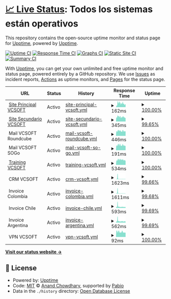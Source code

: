 # [📈 Live Status](https://demo.upptime.js.org): <!--live status--> **Todos los sistemas están operativos**

This repository contains the open-source uptime monitor and status page for [Upptime](https://upptime.js.org), powered by [Upptime](https://github.com/upptime/upptime).

[![Uptime CI](https://github.com/dpkg-i-foo-deb/upptime/workflows/Uptime%20CI/badge.svg)](https://github.com/dpkg-i-foo-deb/upptime/actions?query=workflow%3A%22Uptime+CI%22)
[![Response Time CI](https://github.com/dpkg-i-foo-deb/upptime/workflows/Response%20Time%20CI/badge.svg)](https://github.com/dpkg-i-foo-deb/upptime/actions?query=workflow%3A%22Response+Time+CI%22)
[![Graphs CI](https://github.com/dpkg-i-foo-deb/upptime/workflows/Graphs%20CI/badge.svg)](https://github.com/dpkg-i-foo-deb/upptime/actions?query=workflow%3A%22Graphs+CI%22)
[![Static Site CI](https://github.com/dpkg-i-foo-deb/upptime/workflows/Static%20Site%20CI/badge.svg)](https://github.com/dpkg-i-foo-deb/upptime/actions?query=workflow%3A%22Static+Site+CI%22)
[![Summary CI](https://github.com/dpkg-i-foo-deb/upptime/workflows/Summary%20CI/badge.svg)](https://github.com/dpkg-i-foo-deb/upptime/actions?query=workflow%3A%22Summary+CI%22)

With [Upptime](https://upptime.js.org), you can get your own unlimited and free uptime monitor and status page, powered entirely by a GitHub repository. We use [Issues](https://github.com/upptime/upptime/issues) as incident reports, [Actions](https://github.com/dpkg-i-foo-deb/upptime/actions) as uptime monitors, and [Pages](https://demo.upptime.js.org) for the status page.

<!--start: status pages-->
<!-- This summary is generated by Upptime (https://github.com/upptime/upptime) -->
<!-- Do not edit this manually, your changes will be overwritten -->
<!-- prettier-ignore -->
| URL | Status | History | Response Time | Uptime |
| --- | ------ | ------- | ------------- | ------ |
| <img alt="" src="https://icons.duckduckgo.com/ip3/vc-soft.com.ico" height="13"> [Site Principal VCSOFT](https://vc-soft.com) | Activo | [site-principal-vcsoft.yml](https://github.com/dpkg-i-foo-deb/upptime/commits/HEAD/history/site-principal-vcsoft.yml) | <details><summary><img alt="Response time graph" src="./graphs/site-principal-vcsoft/response-time-week.png" height="20"> 162ms</summary><br><a href="https://status.vc-soft.com/history/site-principal-vcsoft"><img alt="Response time 162" src="https://img.shields.io/endpoint?url=https%3A%2F%2Fraw.githubusercontent.com%2Fdpkg-i-foo-deb%2Fupptime%2FHEAD%2Fapi%2Fsite-principal-vcsoft%2Fresponse-time.json"></a><br><a href="https://status.vc-soft.com/history/site-principal-vcsoft"><img alt="24-hour response time 129" src="https://img.shields.io/endpoint?url=https%3A%2F%2Fraw.githubusercontent.com%2Fdpkg-i-foo-deb%2Fupptime%2FHEAD%2Fapi%2Fsite-principal-vcsoft%2Fresponse-time-day.json"></a><br><a href="https://status.vc-soft.com/history/site-principal-vcsoft"><img alt="7-day response time 162" src="https://img.shields.io/endpoint?url=https%3A%2F%2Fraw.githubusercontent.com%2Fdpkg-i-foo-deb%2Fupptime%2FHEAD%2Fapi%2Fsite-principal-vcsoft%2Fresponse-time-week.json"></a><br><a href="https://status.vc-soft.com/history/site-principal-vcsoft"><img alt="30-day response time 162" src="https://img.shields.io/endpoint?url=https%3A%2F%2Fraw.githubusercontent.com%2Fdpkg-i-foo-deb%2Fupptime%2FHEAD%2Fapi%2Fsite-principal-vcsoft%2Fresponse-time-month.json"></a><br><a href="https://status.vc-soft.com/history/site-principal-vcsoft"><img alt="1-year response time 162" src="https://img.shields.io/endpoint?url=https%3A%2F%2Fraw.githubusercontent.com%2Fdpkg-i-foo-deb%2Fupptime%2FHEAD%2Fapi%2Fsite-principal-vcsoft%2Fresponse-time-year.json"></a></details> | <details><summary><a href="https://status.vc-soft.com/history/site-principal-vcsoft">100.00%</a></summary><a href="https://status.vc-soft.com/history/site-principal-vcsoft"><img alt="All-time uptime 100.00%" src="https://img.shields.io/endpoint?url=https%3A%2F%2Fraw.githubusercontent.com%2Fdpkg-i-foo-deb%2Fupptime%2FHEAD%2Fapi%2Fsite-principal-vcsoft%2Fuptime.json"></a><br><a href="https://status.vc-soft.com/history/site-principal-vcsoft"><img alt="24-hour uptime 100.00%" src="https://img.shields.io/endpoint?url=https%3A%2F%2Fraw.githubusercontent.com%2Fdpkg-i-foo-deb%2Fupptime%2FHEAD%2Fapi%2Fsite-principal-vcsoft%2Fuptime-day.json"></a><br><a href="https://status.vc-soft.com/history/site-principal-vcsoft"><img alt="7-day uptime 100.00%" src="https://img.shields.io/endpoint?url=https%3A%2F%2Fraw.githubusercontent.com%2Fdpkg-i-foo-deb%2Fupptime%2FHEAD%2Fapi%2Fsite-principal-vcsoft%2Fuptime-week.json"></a><br><a href="https://status.vc-soft.com/history/site-principal-vcsoft"><img alt="30-day uptime 100.00%" src="https://img.shields.io/endpoint?url=https%3A%2F%2Fraw.githubusercontent.com%2Fdpkg-i-foo-deb%2Fupptime%2FHEAD%2Fapi%2Fsite-principal-vcsoft%2Fuptime-month.json"></a><br><a href="https://status.vc-soft.com/history/site-principal-vcsoft"><img alt="1-year uptime 100.00%" src="https://img.shields.io/endpoint?url=https%3A%2F%2Fraw.githubusercontent.com%2Fdpkg-i-foo-deb%2Fupptime%2FHEAD%2Fapi%2Fsite-principal-vcsoft%2Fuptime-year.json"></a></details>
| <img alt="" src="https://icons.duckduckgo.com/ip3/www1.vc-soft.com.ico" height="13"> [Site Secundario VCSOFT](https://www1.vc-soft.com) | Activo | [site-secundario-vcsoft.yml](https://github.com/dpkg-i-foo-deb/upptime/commits/HEAD/history/site-secundario-vcsoft.yml) | <details><summary><img alt="Response time graph" src="./graphs/site-secundario-vcsoft/response-time-week.png" height="20"> 345ms</summary><br><a href="https://status.vc-soft.com/history/site-secundario-vcsoft"><img alt="Response time 345" src="https://img.shields.io/endpoint?url=https%3A%2F%2Fraw.githubusercontent.com%2Fdpkg-i-foo-deb%2Fupptime%2FHEAD%2Fapi%2Fsite-secundario-vcsoft%2Fresponse-time.json"></a><br><a href="https://status.vc-soft.com/history/site-secundario-vcsoft"><img alt="24-hour response time 272" src="https://img.shields.io/endpoint?url=https%3A%2F%2Fraw.githubusercontent.com%2Fdpkg-i-foo-deb%2Fupptime%2FHEAD%2Fapi%2Fsite-secundario-vcsoft%2Fresponse-time-day.json"></a><br><a href="https://status.vc-soft.com/history/site-secundario-vcsoft"><img alt="7-day response time 345" src="https://img.shields.io/endpoint?url=https%3A%2F%2Fraw.githubusercontent.com%2Fdpkg-i-foo-deb%2Fupptime%2FHEAD%2Fapi%2Fsite-secundario-vcsoft%2Fresponse-time-week.json"></a><br><a href="https://status.vc-soft.com/history/site-secundario-vcsoft"><img alt="30-day response time 345" src="https://img.shields.io/endpoint?url=https%3A%2F%2Fraw.githubusercontent.com%2Fdpkg-i-foo-deb%2Fupptime%2FHEAD%2Fapi%2Fsite-secundario-vcsoft%2Fresponse-time-month.json"></a><br><a href="https://status.vc-soft.com/history/site-secundario-vcsoft"><img alt="1-year response time 345" src="https://img.shields.io/endpoint?url=https%3A%2F%2Fraw.githubusercontent.com%2Fdpkg-i-foo-deb%2Fupptime%2FHEAD%2Fapi%2Fsite-secundario-vcsoft%2Fresponse-time-year.json"></a></details> | <details><summary><a href="https://status.vc-soft.com/history/site-secundario-vcsoft">99.65%</a></summary><a href="https://status.vc-soft.com/history/site-secundario-vcsoft"><img alt="All-time uptime 99.65%" src="https://img.shields.io/endpoint?url=https%3A%2F%2Fraw.githubusercontent.com%2Fdpkg-i-foo-deb%2Fupptime%2FHEAD%2Fapi%2Fsite-secundario-vcsoft%2Fuptime.json"></a><br><a href="https://status.vc-soft.com/history/site-secundario-vcsoft"><img alt="24-hour uptime 100.00%" src="https://img.shields.io/endpoint?url=https%3A%2F%2Fraw.githubusercontent.com%2Fdpkg-i-foo-deb%2Fupptime%2FHEAD%2Fapi%2Fsite-secundario-vcsoft%2Fuptime-day.json"></a><br><a href="https://status.vc-soft.com/history/site-secundario-vcsoft"><img alt="7-day uptime 99.65%" src="https://img.shields.io/endpoint?url=https%3A%2F%2Fraw.githubusercontent.com%2Fdpkg-i-foo-deb%2Fupptime%2FHEAD%2Fapi%2Fsite-secundario-vcsoft%2Fuptime-week.json"></a><br><a href="https://status.vc-soft.com/history/site-secundario-vcsoft"><img alt="30-day uptime 99.65%" src="https://img.shields.io/endpoint?url=https%3A%2F%2Fraw.githubusercontent.com%2Fdpkg-i-foo-deb%2Fupptime%2FHEAD%2Fapi%2Fsite-secundario-vcsoft%2Fuptime-month.json"></a><br><a href="https://status.vc-soft.com/history/site-secundario-vcsoft"><img alt="1-year uptime 99.65%" src="https://img.shields.io/endpoint?url=https%3A%2F%2Fraw.githubusercontent.com%2Fdpkg-i-foo-deb%2Fupptime%2FHEAD%2Fapi%2Fsite-secundario-vcsoft%2Fuptime-year.json"></a></details>
| <img alt="" src="https://icons.duckduckgo.com/ip3/null.ico" height="13"> Mail VCSOFT Roundcube | Activo | [mail-vcsoft-roundcube.yml](https://github.com/dpkg-i-foo-deb/upptime/commits/HEAD/history/mail-vcsoft-roundcube.yml) | <details><summary><img alt="Response time graph" src="./graphs/mail-vcsoft-roundcube/response-time-week.png" height="20"> 446ms</summary><br><a href="https://status.vc-soft.com/history/mail-vcsoft-roundcube"><img alt="Response time 446" src="https://img.shields.io/endpoint?url=https%3A%2F%2Fraw.githubusercontent.com%2Fdpkg-i-foo-deb%2Fupptime%2FHEAD%2Fapi%2Fmail-vcsoft-roundcube%2Fresponse-time.json"></a><br><a href="https://status.vc-soft.com/history/mail-vcsoft-roundcube"><img alt="24-hour response time 448" src="https://img.shields.io/endpoint?url=https%3A%2F%2Fraw.githubusercontent.com%2Fdpkg-i-foo-deb%2Fupptime%2FHEAD%2Fapi%2Fmail-vcsoft-roundcube%2Fresponse-time-day.json"></a><br><a href="https://status.vc-soft.com/history/mail-vcsoft-roundcube"><img alt="7-day response time 446" src="https://img.shields.io/endpoint?url=https%3A%2F%2Fraw.githubusercontent.com%2Fdpkg-i-foo-deb%2Fupptime%2FHEAD%2Fapi%2Fmail-vcsoft-roundcube%2Fresponse-time-week.json"></a><br><a href="https://status.vc-soft.com/history/mail-vcsoft-roundcube"><img alt="30-day response time 446" src="https://img.shields.io/endpoint?url=https%3A%2F%2Fraw.githubusercontent.com%2Fdpkg-i-foo-deb%2Fupptime%2FHEAD%2Fapi%2Fmail-vcsoft-roundcube%2Fresponse-time-month.json"></a><br><a href="https://status.vc-soft.com/history/mail-vcsoft-roundcube"><img alt="1-year response time 446" src="https://img.shields.io/endpoint?url=https%3A%2F%2Fraw.githubusercontent.com%2Fdpkg-i-foo-deb%2Fupptime%2FHEAD%2Fapi%2Fmail-vcsoft-roundcube%2Fresponse-time-year.json"></a></details> | <details><summary><a href="https://status.vc-soft.com/history/mail-vcsoft-roundcube">100.00%</a></summary><a href="https://status.vc-soft.com/history/mail-vcsoft-roundcube"><img alt="All-time uptime 100.00%" src="https://img.shields.io/endpoint?url=https%3A%2F%2Fraw.githubusercontent.com%2Fdpkg-i-foo-deb%2Fupptime%2FHEAD%2Fapi%2Fmail-vcsoft-roundcube%2Fuptime.json"></a><br><a href="https://status.vc-soft.com/history/mail-vcsoft-roundcube"><img alt="24-hour uptime 100.00%" src="https://img.shields.io/endpoint?url=https%3A%2F%2Fraw.githubusercontent.com%2Fdpkg-i-foo-deb%2Fupptime%2FHEAD%2Fapi%2Fmail-vcsoft-roundcube%2Fuptime-day.json"></a><br><a href="https://status.vc-soft.com/history/mail-vcsoft-roundcube"><img alt="7-day uptime 100.00%" src="https://img.shields.io/endpoint?url=https%3A%2F%2Fraw.githubusercontent.com%2Fdpkg-i-foo-deb%2Fupptime%2FHEAD%2Fapi%2Fmail-vcsoft-roundcube%2Fuptime-week.json"></a><br><a href="https://status.vc-soft.com/history/mail-vcsoft-roundcube"><img alt="30-day uptime 100.00%" src="https://img.shields.io/endpoint?url=https%3A%2F%2Fraw.githubusercontent.com%2Fdpkg-i-foo-deb%2Fupptime%2FHEAD%2Fapi%2Fmail-vcsoft-roundcube%2Fuptime-month.json"></a><br><a href="https://status.vc-soft.com/history/mail-vcsoft-roundcube"><img alt="1-year uptime 100.00%" src="https://img.shields.io/endpoint?url=https%3A%2F%2Fraw.githubusercontent.com%2Fdpkg-i-foo-deb%2Fupptime%2FHEAD%2Fapi%2Fmail-vcsoft-roundcube%2Fuptime-year.json"></a></details>
| <img alt="" src="https://icons.duckduckgo.com/ip3/null.ico" height="13"> Mail VCSOFT SOGo | Activo | [mail-vcsoft-so-go.yml](https://github.com/dpkg-i-foo-deb/upptime/commits/HEAD/history/mail-vcsoft-so-go.yml) | <details><summary><img alt="Response time graph" src="./graphs/mail-vcsoft-so-go/response-time-week.png" height="20"> 191ms</summary><br><a href="https://status.vc-soft.com/history/mail-vcsoft-so-go"><img alt="Response time 191" src="https://img.shields.io/endpoint?url=https%3A%2F%2Fraw.githubusercontent.com%2Fdpkg-i-foo-deb%2Fupptime%2FHEAD%2Fapi%2Fmail-vcsoft-so-go%2Fresponse-time.json"></a><br><a href="https://status.vc-soft.com/history/mail-vcsoft-so-go"><img alt="24-hour response time 168" src="https://img.shields.io/endpoint?url=https%3A%2F%2Fraw.githubusercontent.com%2Fdpkg-i-foo-deb%2Fupptime%2FHEAD%2Fapi%2Fmail-vcsoft-so-go%2Fresponse-time-day.json"></a><br><a href="https://status.vc-soft.com/history/mail-vcsoft-so-go"><img alt="7-day response time 191" src="https://img.shields.io/endpoint?url=https%3A%2F%2Fraw.githubusercontent.com%2Fdpkg-i-foo-deb%2Fupptime%2FHEAD%2Fapi%2Fmail-vcsoft-so-go%2Fresponse-time-week.json"></a><br><a href="https://status.vc-soft.com/history/mail-vcsoft-so-go"><img alt="30-day response time 191" src="https://img.shields.io/endpoint?url=https%3A%2F%2Fraw.githubusercontent.com%2Fdpkg-i-foo-deb%2Fupptime%2FHEAD%2Fapi%2Fmail-vcsoft-so-go%2Fresponse-time-month.json"></a><br><a href="https://status.vc-soft.com/history/mail-vcsoft-so-go"><img alt="1-year response time 191" src="https://img.shields.io/endpoint?url=https%3A%2F%2Fraw.githubusercontent.com%2Fdpkg-i-foo-deb%2Fupptime%2FHEAD%2Fapi%2Fmail-vcsoft-so-go%2Fresponse-time-year.json"></a></details> | <details><summary><a href="https://status.vc-soft.com/history/mail-vcsoft-so-go">100.00%</a></summary><a href="https://status.vc-soft.com/history/mail-vcsoft-so-go"><img alt="All-time uptime 100.00%" src="https://img.shields.io/endpoint?url=https%3A%2F%2Fraw.githubusercontent.com%2Fdpkg-i-foo-deb%2Fupptime%2FHEAD%2Fapi%2Fmail-vcsoft-so-go%2Fuptime.json"></a><br><a href="https://status.vc-soft.com/history/mail-vcsoft-so-go"><img alt="24-hour uptime 100.00%" src="https://img.shields.io/endpoint?url=https%3A%2F%2Fraw.githubusercontent.com%2Fdpkg-i-foo-deb%2Fupptime%2FHEAD%2Fapi%2Fmail-vcsoft-so-go%2Fuptime-day.json"></a><br><a href="https://status.vc-soft.com/history/mail-vcsoft-so-go"><img alt="7-day uptime 100.00%" src="https://img.shields.io/endpoint?url=https%3A%2F%2Fraw.githubusercontent.com%2Fdpkg-i-foo-deb%2Fupptime%2FHEAD%2Fapi%2Fmail-vcsoft-so-go%2Fuptime-week.json"></a><br><a href="https://status.vc-soft.com/history/mail-vcsoft-so-go"><img alt="30-day uptime 100.00%" src="https://img.shields.io/endpoint?url=https%3A%2F%2Fraw.githubusercontent.com%2Fdpkg-i-foo-deb%2Fupptime%2FHEAD%2Fapi%2Fmail-vcsoft-so-go%2Fuptime-month.json"></a><br><a href="https://status.vc-soft.com/history/mail-vcsoft-so-go"><img alt="1-year uptime 100.00%" src="https://img.shields.io/endpoint?url=https%3A%2F%2Fraw.githubusercontent.com%2Fdpkg-i-foo-deb%2Fupptime%2FHEAD%2Fapi%2Fmail-vcsoft-so-go%2Fuptime-year.json"></a></details>
| <img alt="" src="https://icons.duckduckgo.com/ip3/training.vc-soft.com.ico" height="13"> [Training VCSOFT](https://training.vc-soft.com) | Activo | [training-vcsoft.yml](https://github.com/dpkg-i-foo-deb/upptime/commits/HEAD/history/training-vcsoft.yml) | <details><summary><img alt="Response time graph" src="./graphs/training-vcsoft/response-time-week.png" height="20"> 534ms</summary><br><a href="https://status.vc-soft.com/history/training-vcsoft"><img alt="Response time 534" src="https://img.shields.io/endpoint?url=https%3A%2F%2Fraw.githubusercontent.com%2Fdpkg-i-foo-deb%2Fupptime%2FHEAD%2Fapi%2Ftraining-vcsoft%2Fresponse-time.json"></a><br><a href="https://status.vc-soft.com/history/training-vcsoft"><img alt="24-hour response time 448" src="https://img.shields.io/endpoint?url=https%3A%2F%2Fraw.githubusercontent.com%2Fdpkg-i-foo-deb%2Fupptime%2FHEAD%2Fapi%2Ftraining-vcsoft%2Fresponse-time-day.json"></a><br><a href="https://status.vc-soft.com/history/training-vcsoft"><img alt="7-day response time 534" src="https://img.shields.io/endpoint?url=https%3A%2F%2Fraw.githubusercontent.com%2Fdpkg-i-foo-deb%2Fupptime%2FHEAD%2Fapi%2Ftraining-vcsoft%2Fresponse-time-week.json"></a><br><a href="https://status.vc-soft.com/history/training-vcsoft"><img alt="30-day response time 534" src="https://img.shields.io/endpoint?url=https%3A%2F%2Fraw.githubusercontent.com%2Fdpkg-i-foo-deb%2Fupptime%2FHEAD%2Fapi%2Ftraining-vcsoft%2Fresponse-time-month.json"></a><br><a href="https://status.vc-soft.com/history/training-vcsoft"><img alt="1-year response time 534" src="https://img.shields.io/endpoint?url=https%3A%2F%2Fraw.githubusercontent.com%2Fdpkg-i-foo-deb%2Fupptime%2FHEAD%2Fapi%2Ftraining-vcsoft%2Fresponse-time-year.json"></a></details> | <details><summary><a href="https://status.vc-soft.com/history/training-vcsoft">100.00%</a></summary><a href="https://status.vc-soft.com/history/training-vcsoft"><img alt="All-time uptime 100.00%" src="https://img.shields.io/endpoint?url=https%3A%2F%2Fraw.githubusercontent.com%2Fdpkg-i-foo-deb%2Fupptime%2FHEAD%2Fapi%2Ftraining-vcsoft%2Fuptime.json"></a><br><a href="https://status.vc-soft.com/history/training-vcsoft"><img alt="24-hour uptime 100.00%" src="https://img.shields.io/endpoint?url=https%3A%2F%2Fraw.githubusercontent.com%2Fdpkg-i-foo-deb%2Fupptime%2FHEAD%2Fapi%2Ftraining-vcsoft%2Fuptime-day.json"></a><br><a href="https://status.vc-soft.com/history/training-vcsoft"><img alt="7-day uptime 100.00%" src="https://img.shields.io/endpoint?url=https%3A%2F%2Fraw.githubusercontent.com%2Fdpkg-i-foo-deb%2Fupptime%2FHEAD%2Fapi%2Ftraining-vcsoft%2Fuptime-week.json"></a><br><a href="https://status.vc-soft.com/history/training-vcsoft"><img alt="30-day uptime 100.00%" src="https://img.shields.io/endpoint?url=https%3A%2F%2Fraw.githubusercontent.com%2Fdpkg-i-foo-deb%2Fupptime%2FHEAD%2Fapi%2Ftraining-vcsoft%2Fuptime-month.json"></a><br><a href="https://status.vc-soft.com/history/training-vcsoft"><img alt="1-year uptime 100.00%" src="https://img.shields.io/endpoint?url=https%3A%2F%2Fraw.githubusercontent.com%2Fdpkg-i-foo-deb%2Fupptime%2FHEAD%2Fapi%2Ftraining-vcsoft%2Fuptime-year.json"></a></details>
| <img alt="" src="https://icons.duckduckgo.com/ip3/null.ico" height="13"> CRM VCSOFT | Activo | [crm-vcsoft.yml](https://github.com/dpkg-i-foo-deb/upptime/commits/HEAD/history/crm-vcsoft.yml) | <details><summary><img alt="Response time graph" src="./graphs/crm-vcsoft/response-time-week.png" height="20"> 1623ms</summary><br><a href="https://status.vc-soft.com/history/crm-vcsoft"><img alt="Response time 1623" src="https://img.shields.io/endpoint?url=https%3A%2F%2Fraw.githubusercontent.com%2Fdpkg-i-foo-deb%2Fupptime%2FHEAD%2Fapi%2Fcrm-vcsoft%2Fresponse-time.json"></a><br><a href="https://status.vc-soft.com/history/crm-vcsoft"><img alt="24-hour response time 396" src="https://img.shields.io/endpoint?url=https%3A%2F%2Fraw.githubusercontent.com%2Fdpkg-i-foo-deb%2Fupptime%2FHEAD%2Fapi%2Fcrm-vcsoft%2Fresponse-time-day.json"></a><br><a href="https://status.vc-soft.com/history/crm-vcsoft"><img alt="7-day response time 1623" src="https://img.shields.io/endpoint?url=https%3A%2F%2Fraw.githubusercontent.com%2Fdpkg-i-foo-deb%2Fupptime%2FHEAD%2Fapi%2Fcrm-vcsoft%2Fresponse-time-week.json"></a><br><a href="https://status.vc-soft.com/history/crm-vcsoft"><img alt="30-day response time 1623" src="https://img.shields.io/endpoint?url=https%3A%2F%2Fraw.githubusercontent.com%2Fdpkg-i-foo-deb%2Fupptime%2FHEAD%2Fapi%2Fcrm-vcsoft%2Fresponse-time-month.json"></a><br><a href="https://status.vc-soft.com/history/crm-vcsoft"><img alt="1-year response time 1623" src="https://img.shields.io/endpoint?url=https%3A%2F%2Fraw.githubusercontent.com%2Fdpkg-i-foo-deb%2Fupptime%2FHEAD%2Fapi%2Fcrm-vcsoft%2Fresponse-time-year.json"></a></details> | <details><summary><a href="https://status.vc-soft.com/history/crm-vcsoft">99.66%</a></summary><a href="https://status.vc-soft.com/history/crm-vcsoft"><img alt="All-time uptime 99.66%" src="https://img.shields.io/endpoint?url=https%3A%2F%2Fraw.githubusercontent.com%2Fdpkg-i-foo-deb%2Fupptime%2FHEAD%2Fapi%2Fcrm-vcsoft%2Fuptime.json"></a><br><a href="https://status.vc-soft.com/history/crm-vcsoft"><img alt="24-hour uptime 100.00%" src="https://img.shields.io/endpoint?url=https%3A%2F%2Fraw.githubusercontent.com%2Fdpkg-i-foo-deb%2Fupptime%2FHEAD%2Fapi%2Fcrm-vcsoft%2Fuptime-day.json"></a><br><a href="https://status.vc-soft.com/history/crm-vcsoft"><img alt="7-day uptime 99.66%" src="https://img.shields.io/endpoint?url=https%3A%2F%2Fraw.githubusercontent.com%2Fdpkg-i-foo-deb%2Fupptime%2FHEAD%2Fapi%2Fcrm-vcsoft%2Fuptime-week.json"></a><br><a href="https://status.vc-soft.com/history/crm-vcsoft"><img alt="30-day uptime 99.66%" src="https://img.shields.io/endpoint?url=https%3A%2F%2Fraw.githubusercontent.com%2Fdpkg-i-foo-deb%2Fupptime%2FHEAD%2Fapi%2Fcrm-vcsoft%2Fuptime-month.json"></a><br><a href="https://status.vc-soft.com/history/crm-vcsoft"><img alt="1-year uptime 99.66%" src="https://img.shields.io/endpoint?url=https%3A%2F%2Fraw.githubusercontent.com%2Fdpkg-i-foo-deb%2Fupptime%2FHEAD%2Fapi%2Fcrm-vcsoft%2Fuptime-year.json"></a></details>
| <img alt="" src="https://icons.duckduckgo.com/ip3/null.ico" height="13"> Invoice Colombia | Activo | [invoice-colombia.yml](https://github.com/dpkg-i-foo-deb/upptime/commits/HEAD/history/invoice-colombia.yml) | <details><summary><img alt="Response time graph" src="./graphs/invoice-colombia/response-time-week.png" height="20"> 1611ms</summary><br><a href="https://status.vc-soft.com/history/invoice-colombia"><img alt="Response time 1611" src="https://img.shields.io/endpoint?url=https%3A%2F%2Fraw.githubusercontent.com%2Fdpkg-i-foo-deb%2Fupptime%2FHEAD%2Fapi%2Finvoice-colombia%2Fresponse-time.json"></a><br><a href="https://status.vc-soft.com/history/invoice-colombia"><img alt="24-hour response time 408" src="https://img.shields.io/endpoint?url=https%3A%2F%2Fraw.githubusercontent.com%2Fdpkg-i-foo-deb%2Fupptime%2FHEAD%2Fapi%2Finvoice-colombia%2Fresponse-time-day.json"></a><br><a href="https://status.vc-soft.com/history/invoice-colombia"><img alt="7-day response time 1611" src="https://img.shields.io/endpoint?url=https%3A%2F%2Fraw.githubusercontent.com%2Fdpkg-i-foo-deb%2Fupptime%2FHEAD%2Fapi%2Finvoice-colombia%2Fresponse-time-week.json"></a><br><a href="https://status.vc-soft.com/history/invoice-colombia"><img alt="30-day response time 1611" src="https://img.shields.io/endpoint?url=https%3A%2F%2Fraw.githubusercontent.com%2Fdpkg-i-foo-deb%2Fupptime%2FHEAD%2Fapi%2Finvoice-colombia%2Fresponse-time-month.json"></a><br><a href="https://status.vc-soft.com/history/invoice-colombia"><img alt="1-year response time 1611" src="https://img.shields.io/endpoint?url=https%3A%2F%2Fraw.githubusercontent.com%2Fdpkg-i-foo-deb%2Fupptime%2FHEAD%2Fapi%2Finvoice-colombia%2Fresponse-time-year.json"></a></details> | <details><summary><a href="https://status.vc-soft.com/history/invoice-colombia">99.68%</a></summary><a href="https://status.vc-soft.com/history/invoice-colombia"><img alt="All-time uptime 99.68%" src="https://img.shields.io/endpoint?url=https%3A%2F%2Fraw.githubusercontent.com%2Fdpkg-i-foo-deb%2Fupptime%2FHEAD%2Fapi%2Finvoice-colombia%2Fuptime.json"></a><br><a href="https://status.vc-soft.com/history/invoice-colombia"><img alt="24-hour uptime 100.00%" src="https://img.shields.io/endpoint?url=https%3A%2F%2Fraw.githubusercontent.com%2Fdpkg-i-foo-deb%2Fupptime%2FHEAD%2Fapi%2Finvoice-colombia%2Fuptime-day.json"></a><br><a href="https://status.vc-soft.com/history/invoice-colombia"><img alt="7-day uptime 99.68%" src="https://img.shields.io/endpoint?url=https%3A%2F%2Fraw.githubusercontent.com%2Fdpkg-i-foo-deb%2Fupptime%2FHEAD%2Fapi%2Finvoice-colombia%2Fuptime-week.json"></a><br><a href="https://status.vc-soft.com/history/invoice-colombia"><img alt="30-day uptime 99.68%" src="https://img.shields.io/endpoint?url=https%3A%2F%2Fraw.githubusercontent.com%2Fdpkg-i-foo-deb%2Fupptime%2FHEAD%2Fapi%2Finvoice-colombia%2Fuptime-month.json"></a><br><a href="https://status.vc-soft.com/history/invoice-colombia"><img alt="1-year uptime 99.68%" src="https://img.shields.io/endpoint?url=https%3A%2F%2Fraw.githubusercontent.com%2Fdpkg-i-foo-deb%2Fupptime%2FHEAD%2Fapi%2Finvoice-colombia%2Fuptime-year.json"></a></details>
| <img alt="" src="https://icons.duckduckgo.com/ip3/null.ico" height="13"> Invoice Chile | Activo | [invoice-chile.yml](https://github.com/dpkg-i-foo-deb/upptime/commits/HEAD/history/invoice-chile.yml) | <details><summary><img alt="Response time graph" src="./graphs/invoice-chile/response-time-week.png" height="20"> 593ms</summary><br><a href="https://status.vc-soft.com/history/invoice-chile"><img alt="Response time 593" src="https://img.shields.io/endpoint?url=https%3A%2F%2Fraw.githubusercontent.com%2Fdpkg-i-foo-deb%2Fupptime%2FHEAD%2Fapi%2Finvoice-chile%2Fresponse-time.json"></a><br><a href="https://status.vc-soft.com/history/invoice-chile"><img alt="24-hour response time 432" src="https://img.shields.io/endpoint?url=https%3A%2F%2Fraw.githubusercontent.com%2Fdpkg-i-foo-deb%2Fupptime%2FHEAD%2Fapi%2Finvoice-chile%2Fresponse-time-day.json"></a><br><a href="https://status.vc-soft.com/history/invoice-chile"><img alt="7-day response time 593" src="https://img.shields.io/endpoint?url=https%3A%2F%2Fraw.githubusercontent.com%2Fdpkg-i-foo-deb%2Fupptime%2FHEAD%2Fapi%2Finvoice-chile%2Fresponse-time-week.json"></a><br><a href="https://status.vc-soft.com/history/invoice-chile"><img alt="30-day response time 593" src="https://img.shields.io/endpoint?url=https%3A%2F%2Fraw.githubusercontent.com%2Fdpkg-i-foo-deb%2Fupptime%2FHEAD%2Fapi%2Finvoice-chile%2Fresponse-time-month.json"></a><br><a href="https://status.vc-soft.com/history/invoice-chile"><img alt="1-year response time 593" src="https://img.shields.io/endpoint?url=https%3A%2F%2Fraw.githubusercontent.com%2Fdpkg-i-foo-deb%2Fupptime%2FHEAD%2Fapi%2Finvoice-chile%2Fresponse-time-year.json"></a></details> | <details><summary><a href="https://status.vc-soft.com/history/invoice-chile">99.69%</a></summary><a href="https://status.vc-soft.com/history/invoice-chile"><img alt="All-time uptime 99.69%" src="https://img.shields.io/endpoint?url=https%3A%2F%2Fraw.githubusercontent.com%2Fdpkg-i-foo-deb%2Fupptime%2FHEAD%2Fapi%2Finvoice-chile%2Fuptime.json"></a><br><a href="https://status.vc-soft.com/history/invoice-chile"><img alt="24-hour uptime 100.00%" src="https://img.shields.io/endpoint?url=https%3A%2F%2Fraw.githubusercontent.com%2Fdpkg-i-foo-deb%2Fupptime%2FHEAD%2Fapi%2Finvoice-chile%2Fuptime-day.json"></a><br><a href="https://status.vc-soft.com/history/invoice-chile"><img alt="7-day uptime 99.69%" src="https://img.shields.io/endpoint?url=https%3A%2F%2Fraw.githubusercontent.com%2Fdpkg-i-foo-deb%2Fupptime%2FHEAD%2Fapi%2Finvoice-chile%2Fuptime-week.json"></a><br><a href="https://status.vc-soft.com/history/invoice-chile"><img alt="30-day uptime 99.69%" src="https://img.shields.io/endpoint?url=https%3A%2F%2Fraw.githubusercontent.com%2Fdpkg-i-foo-deb%2Fupptime%2FHEAD%2Fapi%2Finvoice-chile%2Fuptime-month.json"></a><br><a href="https://status.vc-soft.com/history/invoice-chile"><img alt="1-year uptime 99.69%" src="https://img.shields.io/endpoint?url=https%3A%2F%2Fraw.githubusercontent.com%2Fdpkg-i-foo-deb%2Fupptime%2FHEAD%2Fapi%2Finvoice-chile%2Fuptime-year.json"></a></details>
| <img alt="" src="https://icons.duckduckgo.com/ip3/null.ico" height="13"> Invoice Argentina | Activo | [invoice-argentina.yml](https://github.com/dpkg-i-foo-deb/upptime/commits/HEAD/history/invoice-argentina.yml) | <details><summary><img alt="Response time graph" src="./graphs/invoice-argentina/response-time-week.png" height="20"> 562ms</summary><br><a href="https://status.vc-soft.com/history/invoice-argentina"><img alt="Response time 562" src="https://img.shields.io/endpoint?url=https%3A%2F%2Fraw.githubusercontent.com%2Fdpkg-i-foo-deb%2Fupptime%2FHEAD%2Fapi%2Finvoice-argentina%2Fresponse-time.json"></a><br><a href="https://status.vc-soft.com/history/invoice-argentina"><img alt="24-hour response time 407" src="https://img.shields.io/endpoint?url=https%3A%2F%2Fraw.githubusercontent.com%2Fdpkg-i-foo-deb%2Fupptime%2FHEAD%2Fapi%2Finvoice-argentina%2Fresponse-time-day.json"></a><br><a href="https://status.vc-soft.com/history/invoice-argentina"><img alt="7-day response time 562" src="https://img.shields.io/endpoint?url=https%3A%2F%2Fraw.githubusercontent.com%2Fdpkg-i-foo-deb%2Fupptime%2FHEAD%2Fapi%2Finvoice-argentina%2Fresponse-time-week.json"></a><br><a href="https://status.vc-soft.com/history/invoice-argentina"><img alt="30-day response time 562" src="https://img.shields.io/endpoint?url=https%3A%2F%2Fraw.githubusercontent.com%2Fdpkg-i-foo-deb%2Fupptime%2FHEAD%2Fapi%2Finvoice-argentina%2Fresponse-time-month.json"></a><br><a href="https://status.vc-soft.com/history/invoice-argentina"><img alt="1-year response time 562" src="https://img.shields.io/endpoint?url=https%3A%2F%2Fraw.githubusercontent.com%2Fdpkg-i-foo-deb%2Fupptime%2FHEAD%2Fapi%2Finvoice-argentina%2Fresponse-time-year.json"></a></details> | <details><summary><a href="https://status.vc-soft.com/history/invoice-argentina">99.69%</a></summary><a href="https://status.vc-soft.com/history/invoice-argentina"><img alt="All-time uptime 99.69%" src="https://img.shields.io/endpoint?url=https%3A%2F%2Fraw.githubusercontent.com%2Fdpkg-i-foo-deb%2Fupptime%2FHEAD%2Fapi%2Finvoice-argentina%2Fuptime.json"></a><br><a href="https://status.vc-soft.com/history/invoice-argentina"><img alt="24-hour uptime 100.00%" src="https://img.shields.io/endpoint?url=https%3A%2F%2Fraw.githubusercontent.com%2Fdpkg-i-foo-deb%2Fupptime%2FHEAD%2Fapi%2Finvoice-argentina%2Fuptime-day.json"></a><br><a href="https://status.vc-soft.com/history/invoice-argentina"><img alt="7-day uptime 99.69%" src="https://img.shields.io/endpoint?url=https%3A%2F%2Fraw.githubusercontent.com%2Fdpkg-i-foo-deb%2Fupptime%2FHEAD%2Fapi%2Finvoice-argentina%2Fuptime-week.json"></a><br><a href="https://status.vc-soft.com/history/invoice-argentina"><img alt="30-day uptime 99.69%" src="https://img.shields.io/endpoint?url=https%3A%2F%2Fraw.githubusercontent.com%2Fdpkg-i-foo-deb%2Fupptime%2FHEAD%2Fapi%2Finvoice-argentina%2Fuptime-month.json"></a><br><a href="https://status.vc-soft.com/history/invoice-argentina"><img alt="1-year uptime 99.69%" src="https://img.shields.io/endpoint?url=https%3A%2F%2Fraw.githubusercontent.com%2Fdpkg-i-foo-deb%2Fupptime%2FHEAD%2Fapi%2Finvoice-argentina%2Fuptime-year.json"></a></details>
| <img alt="" src="https://icons.duckduckgo.com/ip3/null.ico" height="13"> VPN VCSOFT | Activo | [vpn-vcsoft.yml](https://github.com/dpkg-i-foo-deb/upptime/commits/HEAD/history/vpn-vcsoft.yml) | <details><summary><img alt="Response time graph" src="./graphs/vpn-vcsoft/response-time-week.png" height="20"> 92ms</summary><br><a href="https://status.vc-soft.com/history/vpn-vcsoft"><img alt="Response time 92" src="https://img.shields.io/endpoint?url=https%3A%2F%2Fraw.githubusercontent.com%2Fdpkg-i-foo-deb%2Fupptime%2FHEAD%2Fapi%2Fvpn-vcsoft%2Fresponse-time.json"></a><br><a href="https://status.vc-soft.com/history/vpn-vcsoft"><img alt="24-hour response time 81" src="https://img.shields.io/endpoint?url=https%3A%2F%2Fraw.githubusercontent.com%2Fdpkg-i-foo-deb%2Fupptime%2FHEAD%2Fapi%2Fvpn-vcsoft%2Fresponse-time-day.json"></a><br><a href="https://status.vc-soft.com/history/vpn-vcsoft"><img alt="7-day response time 92" src="https://img.shields.io/endpoint?url=https%3A%2F%2Fraw.githubusercontent.com%2Fdpkg-i-foo-deb%2Fupptime%2FHEAD%2Fapi%2Fvpn-vcsoft%2Fresponse-time-week.json"></a><br><a href="https://status.vc-soft.com/history/vpn-vcsoft"><img alt="30-day response time 92" src="https://img.shields.io/endpoint?url=https%3A%2F%2Fraw.githubusercontent.com%2Fdpkg-i-foo-deb%2Fupptime%2FHEAD%2Fapi%2Fvpn-vcsoft%2Fresponse-time-month.json"></a><br><a href="https://status.vc-soft.com/history/vpn-vcsoft"><img alt="1-year response time 92" src="https://img.shields.io/endpoint?url=https%3A%2F%2Fraw.githubusercontent.com%2Fdpkg-i-foo-deb%2Fupptime%2FHEAD%2Fapi%2Fvpn-vcsoft%2Fresponse-time-year.json"></a></details> | <details><summary><a href="https://status.vc-soft.com/history/vpn-vcsoft">100.00%</a></summary><a href="https://status.vc-soft.com/history/vpn-vcsoft"><img alt="All-time uptime 100.00%" src="https://img.shields.io/endpoint?url=https%3A%2F%2Fraw.githubusercontent.com%2Fdpkg-i-foo-deb%2Fupptime%2FHEAD%2Fapi%2Fvpn-vcsoft%2Fuptime.json"></a><br><a href="https://status.vc-soft.com/history/vpn-vcsoft"><img alt="24-hour uptime 100.00%" src="https://img.shields.io/endpoint?url=https%3A%2F%2Fraw.githubusercontent.com%2Fdpkg-i-foo-deb%2Fupptime%2FHEAD%2Fapi%2Fvpn-vcsoft%2Fuptime-day.json"></a><br><a href="https://status.vc-soft.com/history/vpn-vcsoft"><img alt="7-day uptime 100.00%" src="https://img.shields.io/endpoint?url=https%3A%2F%2Fraw.githubusercontent.com%2Fdpkg-i-foo-deb%2Fupptime%2FHEAD%2Fapi%2Fvpn-vcsoft%2Fuptime-week.json"></a><br><a href="https://status.vc-soft.com/history/vpn-vcsoft"><img alt="30-day uptime 100.00%" src="https://img.shields.io/endpoint?url=https%3A%2F%2Fraw.githubusercontent.com%2Fdpkg-i-foo-deb%2Fupptime%2FHEAD%2Fapi%2Fvpn-vcsoft%2Fuptime-month.json"></a><br><a href="https://status.vc-soft.com/history/vpn-vcsoft"><img alt="1-year uptime 100.00%" src="https://img.shields.io/endpoint?url=https%3A%2F%2Fraw.githubusercontent.com%2Fdpkg-i-foo-deb%2Fupptime%2FHEAD%2Fapi%2Fvpn-vcsoft%2Fuptime-year.json"></a></details>

<!--end: status pages-->

[**Visit our status website →**](https://demo.upptime.js.org)

## 📄 License

- Powered by: [Upptime](https://github.com/upptime/upptime)
- Code: [MIT](./LICENSE) © [Anand Chowdhary](https://anandchowdhary.com), supported by [Pabio](https://pabio.com)
- Data in the `./history` directory: [Open Database License](https://opendatacommons.org/licenses/odbl/1-0/)
